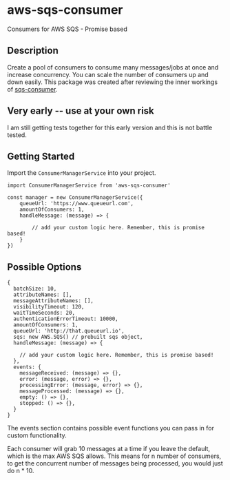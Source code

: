 # aws-sqs-consumer
Consumers for AWS SQS - Promise based

## Description

Create a pool of consumers to consume many messages/jobs at once and increase concurrency. You can scale the number of consumers up and down easily. This package was created after reviewing the inner workings of [sqs-consumer](https://www.npmjs.com/package/sqs-consumer).

## Very early -- use at your own risk

I am still getting tests together for this early version and this is not battle tested. 

## Getting Started

Import the `ConsumerManagerService` into your project.

```
import ConsumerManagerService from 'aws-sqs-consumer'

const manager = new ConsumerManagerService({
    queueUrl: 'https://www.queueurl.com',
    amountOfConsumers: 1,
    handleMessage: (message) => {
        
        // add your custom logic here. Remember, this is promise based!
    }
})
```

## Possible Options

```
{
  batchSize: 10,
  attributeNames: [],
  messageAttributeNames: [],
  visibilityTimeout: 120,
  waitTimeSeconds: 20,
  authenticationErrorTimeout: 10000,
  amountOfConsumers: 1,
  queueUrl: 'http://that.queueurl.io',
  sqs: new AWS.SQS() // prebuilt sqs object,
  handleMessage: (message) => {
    
    // add your custom logic here. Remember, this is promise based!
  },
  events: {
    messageReceived: (message) => {},
    error: (message, error) => {},
    processingError: (message, error) => {},
    messageProcessed: (message) => {},
    empty: () => {},
    stopped: () => {},
  }
}
```

The events section contains possible event functions you can pass in for custom functionality. 

Each consumer will grab 10 messages at a time if you leave the default, which is the max AWS SQS allows. This means for n number of consumers, to get the concurrent number of messages being processed, you would just do n * 10. 
